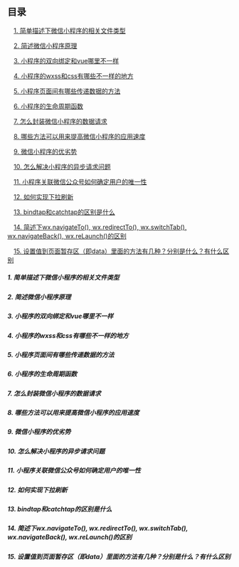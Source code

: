 <h2>目录</h2>

&emsp;[1. 简单描述下微信小程序的相关文件类型](#w1)

&emsp;[2. 简述微信小程序原理](#w2)

&emsp;[3. 小程序的双向绑定和vue哪里不一样](#w3)

&emsp;[4. 小程序的wxss和css有哪些不一样的地方](#w4)

&emsp;[5. 小程序页面间有哪些传递数据的方法](#w5)

&emsp;[6. 小程序的生命周期函数](#w6)

&emsp;[7. 怎么封装微信小程序的数据请求](#w7)

&emsp;[8. 哪些方法可以用来提高微信小程序的应用速度](#w8)

&emsp;[9. 微信小程序的优劣势](#w9)

&emsp;[10. 怎么解决小程序的异步请求问题](#w10)

&emsp;[11. 小程序关联微信公众号如何确定用户的唯一性](#k11)

&emsp;[12. 如何实现下拉刷新](#k12)

&emsp;[13. bindtap和catchtap的区别是什么](#k13)

&emsp;[14. 简述下wx.navigateTo(), wx.redirectTo(), wx.switchTab(), wx.navigateBack(), wx.reLaunch()的区别](#k14)

&emsp;[15. 设置值到页面暂存区（即data）里面的方法有几种？分别是什么？有什么区别](#k15)


<h5 id='w1'>1. 简单描述下微信小程序的相关文件类型</h5>

<h5 id='w2'>2. 简述微信小程序原理</h5>

<h5 id='w3'>3. 小程序的双向绑定和vue哪里不一样</h5>

<h5 id='w4'>4. 小程序的wxss和css有哪些不一样的地方</h5>

<h5 id='w5'>5. 小程序页面间有哪些传递数据的方法</h5>

<h5 id='w6'>6. 小程序的生命周期函数</h5>

<h5 id='w7'>7. 怎么封装微信小程序的数据请求</h5>

<h5 id='w8'>8. 哪些方法可以用来提高微信小程序的应用速度</h5>

<h5 id='w9'>9. 微信小程序的优劣势</h5>

<h5 id='w10'>10. 怎么解决小程序的异步请求问题</h5>

<h5 id='w11'>11. 小程序关联微信公众号如何确定用户的唯一性</h5>

<h5 id='w12'>12. 如何实现下拉刷新</h5>

<h5 id='w13'>13. bindtap和catchtap的区别是什么</h5>

<h5 id='w14'>14. 简述下wx.navigateTo(), wx.redirectTo(), wx.switchTab(), wx.navigateBack(), wx.reLaunch()的区别</h5>

<h5 id='w15'>15. 设置值到页面暂存区（即data）里面的方法有几种？分别是什么？有什么区别</h5>